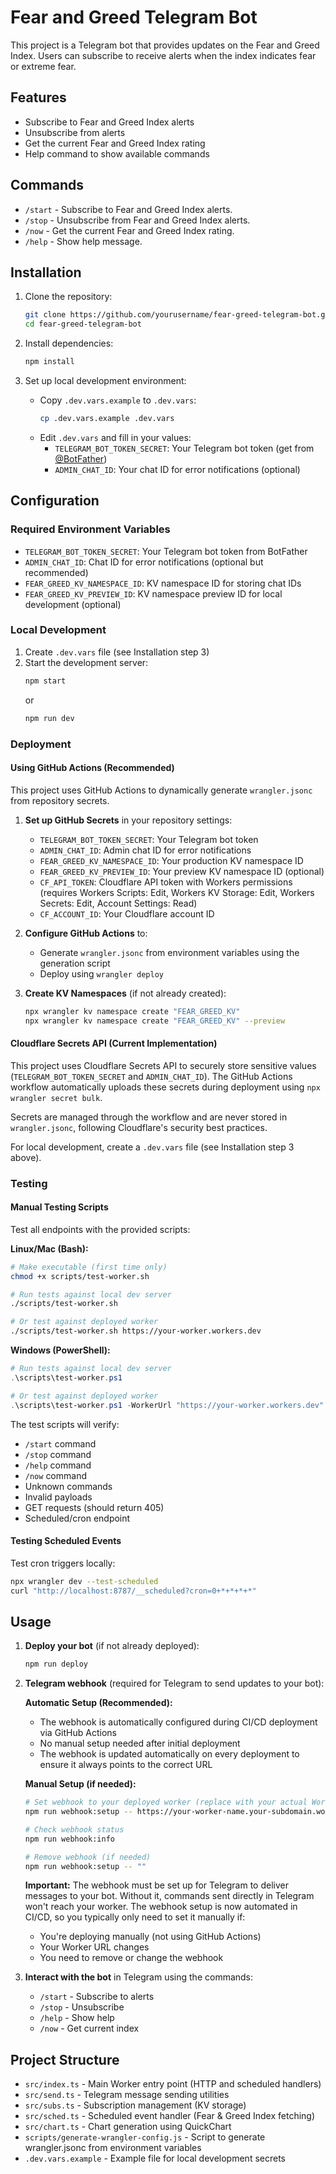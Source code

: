 # Fear and Greed Telegram Bot

This project is a Telegram bot that provides updates on the Fear and Greed Index. Users can subscribe to receive alerts when the index indicates fear or extreme fear.

## Features

- Subscribe to Fear and Greed Index alerts
- Unsubscribe from alerts
- Get the current Fear and Greed Index rating
- Help command to show available commands

## Commands

- `/start` - Subscribe to Fear and Greed Index alerts.
- `/stop` - Unsubscribe from Fear and Greed Index alerts.
- `/now` - Get the current Fear and Greed Index rating.
- `/help` - Show help message.

## Installation

1. Clone the repository:
    ```sh
    git clone https://github.com/yourusername/fear-greed-telegram-bot.git
    cd fear-greed-telegram-bot
    ```

2. Install dependencies:
    ```sh
    npm install
    ```

3. Set up local development environment:
    - Copy `.dev.vars.example` to `.dev.vars`:
      ```sh
      cp .dev.vars.example .dev.vars
      ```
    - Edit `.dev.vars` and fill in your values:
      - `TELEGRAM_BOT_TOKEN_SECRET`: Your Telegram bot token (get from [@BotFather](https://t.me/BotFather))
      - `ADMIN_CHAT_ID`: Your chat ID for error notifications (optional)

## Configuration

### Required Environment Variables

- `TELEGRAM_BOT_TOKEN_SECRET`: Your Telegram bot token from BotFather
- `ADMIN_CHAT_ID`: Chat ID for error notifications (optional but recommended)
- `FEAR_GREED_KV_NAMESPACE_ID`: KV namespace ID for storing chat IDs
- `FEAR_GREED_KV_PREVIEW_ID`: KV namespace preview ID for local development (optional)

### Local Development

1. Create `.dev.vars` file (see Installation step 3)
2. Start the development server:
   ```sh
   npm start
   ```
   or
   ```sh
   npm run dev
   ```

### Deployment

#### Using GitHub Actions (Recommended)

This project uses GitHub Actions to dynamically generate `wrangler.jsonc` from repository secrets. 

1. **Set up GitHub Secrets** in your repository settings:
   - `TELEGRAM_BOT_TOKEN_SECRET`: Your Telegram bot token
   - `ADMIN_CHAT_ID`: Admin chat ID for error notifications
   - `FEAR_GREED_KV_NAMESPACE_ID`: Your production KV namespace ID
   - `FEAR_GREED_KV_PREVIEW_ID`: Your preview KV namespace ID (optional)
   - `CF_API_TOKEN`: Cloudflare API token with Workers permissions (requires Workers Scripts: Edit, Workers KV Storage: Edit, Workers Secrets: Edit, Account Settings: Read)
   - `CF_ACCOUNT_ID`: Your Cloudflare account ID

2. **Configure GitHub Actions** to:
   - Generate `wrangler.jsonc` from environment variables using the generation script
   - Deploy using `wrangler deploy`

3. **Create KV Namespaces** (if not already created):
   ```sh
   npx wrangler kv namespace create "FEAR_GREED_KV"
   npx wrangler kv namespace create "FEAR_GREED_KV" --preview
   ```

#### Cloudflare Secrets API (Current Implementation)

This project uses Cloudflare Secrets API to securely store sensitive values (`TELEGRAM_BOT_TOKEN_SECRET` and `ADMIN_CHAT_ID`). The GitHub Actions workflow automatically uploads these secrets during deployment using `npx wrangler secret bulk`.

Secrets are managed through the workflow and are never stored in `wrangler.jsonc`, following Cloudflare's security best practices.

For local development, create a `.dev.vars` file (see Installation step 3 above).

### Testing

#### Manual Testing Scripts

Test all endpoints with the provided scripts:

**Linux/Mac (Bash):**
```bash
# Make executable (first time only)
chmod +x scripts/test-worker.sh

# Run tests against local dev server
./scripts/test-worker.sh

# Or test against deployed worker
./scripts/test-worker.sh https://your-worker.workers.dev
```

**Windows (PowerShell):**
```powershell
# Run tests against local dev server
.\scripts\test-worker.ps1

# Or test against deployed worker
.\scripts\test-worker.ps1 -WorkerUrl "https://your-worker.workers.dev"
```

The test scripts will verify:
- `/start` command
- `/stop` command
- `/help` command
- `/now` command
- Unknown commands
- Invalid payloads
- GET requests (should return 405)
- Scheduled/cron endpoint

#### Testing Scheduled Events

Test cron triggers locally:
```sh
npx wrangler dev --test-scheduled
curl "http://localhost:8787/__scheduled?cron=0+*+*+*+*"
```

## Usage

1. **Deploy your bot** (if not already deployed):
   ```sh
   npm run deploy
   ```

2. **Telegram webhook** (required for Telegram to send updates to your bot):
   
   **Automatic Setup (Recommended):**
   - The webhook is automatically configured during CI/CD deployment via GitHub Actions
   - No manual setup needed after initial deployment
   - The webhook is updated automatically on every deployment to ensure it always points to the correct URL
   
   **Manual Setup (if needed):**
   ```sh
   # Set webhook to your deployed worker (replace with your actual Worker URL)
   npm run webhook:setup -- https://your-worker-name.your-subdomain.workers.dev
   
   # Check webhook status
   npm run webhook:info
   
   # Remove webhook (if needed)
   npm run webhook:setup -- ""
   ```

   **Important:** The webhook must be set up for Telegram to deliver messages to your bot. Without it, commands sent directly in Telegram won't reach your worker. The webhook setup is now automated in CI/CD, so you typically only need to set it manually if:
   - You're deploying manually (not using GitHub Actions)
   - Your Worker URL changes
   - You need to remove or change the webhook

3. **Interact with the bot** in Telegram using the commands:
   - `/start` - Subscribe to alerts
   - `/stop` - Unsubscribe
   - `/help` - Show help
   - `/now` - Get current index

## Project Structure

- `src/index.ts` - Main Worker entry point (HTTP and scheduled handlers)
- `src/send.ts` - Telegram message sending utilities
- `src/subs.ts` - Subscription management (KV storage)
- `src/sched.ts` - Scheduled event handler (Fear & Greed Index fetching)
- `src/chart.ts` - Chart generation using QuickChart
- `scripts/generate-wrangler-config.js` - Script to generate wrangler.jsonc from environment variables
- `.dev.vars.example` - Example file for local development secrets
